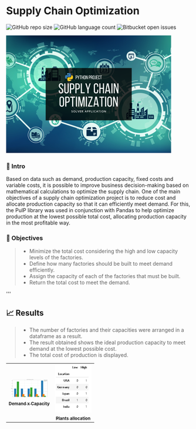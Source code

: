 # Supply Chain Optimization

<!---Esses são exemplos. Veja https://shields.io para outras pessoas ou para personalizar este conjunto de escudos. Você pode querer incluir dependências, status do projeto e informações de licença aqui--->

![GitHub repo size](https://img.shields.io/badge/REPO%20SIZE-370kb-green)
![GitHub language count](https://img.shields.io/badge/LANGUAGES-1-green)
![Bitbucket open issues](https://img.shields.io/badge/OPEN%20ISSUES-NO%20ISSUES-green)

<img src="project-image.png" alt=" ">


### :speech_balloon: Intro

Based on data such as demand, production capacity, fixed costs and variable costs, it is possible to improve business decision-making based on mathematical calculations to optimize the supply chain. One of the main objectives of a supply chain optimization project is to reduce cost and allocate production capacity so that it can efficiently meet demand. For this, the PulP library was used in conjunction with Pandas to help optimize production at the lowest possible total cost, allocating production capacity in the most profitable way.

### :rocket: Objectives

> - Minimize the total cost considering the high and low capacity levels of the factories.
> - Define how many factories should be built to meet demand efficiently.
> - Assign the capacity of each of the factories that must be built.
> - Return the total cost to meet the demand.

'''
## :chart_with_upwards_trend: Results

> - The number of factories and their capacities were arranged in a dataframe as a result.
> - The result obtained shows the ideal production capacity to meet demand at the lowest possible cost.
> - The total cost of production is displayed.

<!--## :bar_chart: Images-->
<table>
  <tr>
    <td align="center">
      <a href="image-2.png">
        <img src="image-2.png" width="100px;" alt=" "/><br>
        <sub>
          <b>Demand x Capacity</b>
        </sub>
      </a>
    </td>
    <td align="center">
      <a href="image-1.png">
        <img src="image-1.png" width="100px;" alt=" "/><br>
        <sub>
          <b>Plants allocation</b>
        </sub>
      </a>
    </td>
</table>
